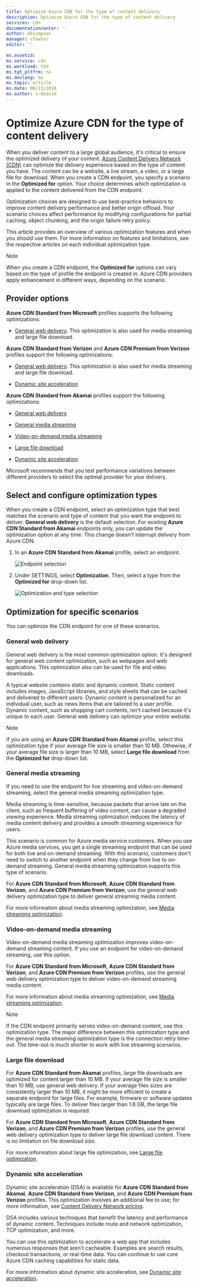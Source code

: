 ```yaml
---
title: Optimize Azure CDN for the type of content delivery
description: Optimize Azure CDN for the type of content delivery
services: cdn
documentationcenter: ''
author: dksimpson
manager: cfowler
editor: ''

ms.assetid:
ms.service: cdn
ms.workload: tbd
ms.tgt_pltfrm: na
ms.devlang: na
ms.topic: article
ms.date: 06/13/2018
ms.author: v-deasim
---
```

# Optimize Azure CDN for the type of content delivery

When you deliver content to a large global audience, it's critical to ensure the optimized delivery of your content. [Azure Content Delivery Network (CDN)](cdn-overview.md) can optimize the delivery experience based on the type of content you have. The content can be a website, a live stream, a video, or a large file for download. When you create a CDN endpoint, you specify a scenario in the **Optimized for** option. Your choice determines which optimization is applied to the content delivered from the CDN endpoint.

Optimization choices are designed to use best-practice behaviors to improve content delivery performance and better origin offload. Your scenario choices affect performance by modifying configurations for partial caching, object chunking, and the origin failure retry policy. 

This article provides an overview of various optimization features and when you should use them. For more information on features and limitations, see the respective articles on each individual optimization type.

> [!NOTE]
> When you create a CDN endpoint, the **Optimized for** options can vary based on the type of profile the endpoint is created in. Azure CDN providers apply enhancement in different ways, depending on the scenario. 

## Provider options

**Azure CDN Standard from Microsoft** profiles supports the following optimizations:

* [General web delivery](#general-web-delivery). This optimization is also used for media streaming and large file download.


**Azure CDN Standard from Verizon** and **Azure CDN Premium from Verizon** profiles support the following optimizations:

* [General web delivery](#general-web-delivery). This optimization is also used for media streaming and large file download.

* [Dynamic site acceleration](#dynamic-site-acceleration) 


**Azure CDN Standard from Akamai** profiles support the following optimizations:

* [General web delivery](#general-web-delivery) 

* [General media streaming](#general-media-streaming)

* [Video-on-demand media streaming](#video-on-demand-media-streaming)

* [Large file download](#large-file-download)

* [Dynamic site acceleration](#dynamic-site-acceleration) 

Microsoft recommends that you test performance variations between different providers to select the optimal provider for your delivery.

## Select and configure optimization types

When you create a CDN endpoint, select an optimization type that best matches the scenario and type of content that you want the endpoint to deliver. **General web delivery** is the default selection. For existing **Azure CDN Standard from Akamai** endpoints only, you can update the optimization option at any time. This change doesn't interrupt delivery from Azure CDN. 

1. In an **Azure CDN Standard from Akamai** profile, select an endpoint.

    ![Endpoint selection ](./media/cdn-optimization-overview/01_Akamai.png)

2. Under SETTINGS, select **Optimization**. Then, select a type from the **Optimized for** drop-down list.

    ![Optimization and type selection](./media/cdn-optimization-overview/02_Select.png)

## Optimization for specific scenarios

You can optimize the CDN endpoint for one of these scenarios. 

### General web delivery

General web delivery is the most common optimization option. It's designed for general web content optimization, such as webpages and web applications. This optimization also can be used for file and video downloads.

A typical website contains static and dynamic content. Static content includes images, JavaScript libraries, and style sheets that can be cached and delivered to different users. Dynamic content is personalized for an individual user, such as news items that are tailored to a user profile. Dynamic content, such as shopping cart contents, isn't cached because it's unique to each user. General web delivery can optimize your entire website. 

> [!NOTE]
> If you are using an **Azure CDN Standard from Akamai** profile, select this optimization type if your average file size is smaller than 10 MB. Othewise, if your average file size is larger than 10 MB, select **Large file download** from the **Optimized for** drop-down list.

### General media streaming

If you need to use the endpoint for live streaming and video-on-demand streaming, select the general media streaming optimization type.

Media streaming is time-sensitive, because packets that arrive late on the client, such as frequent buffering of video content, can cause a degraded viewing experience. Media streaming optimization reduces the latency of media content delivery and provides a smooth streaming experience for users. 

This scenario is common for Azure media service customers. When you use Azure media services, you get a single streaming endpoint that can be used for both live and on-demand streaming. With this scenario, customers don't need to switch to another endpoint when they change from live to on-demand streaming. General media streaming optimization supports this type of scenario.

For **Azure CDN Standard from Microsoft**, **Azure CDN Standard from Verizon**, and **Azure CDN Premium from Verizon**, use the general web delivery optimization type to deliver general streaming media content.

For more information about media streaming optimization, see [Media streaming optimization](cdn-media-streaming-optimization.md).

### Video-on-demand media streaming

Video-on-demand media streaming optimization improves video-on-demand streaming content. If you use an endpoint for video-on-demand streaming, use this option.

For **Azure CDN Standard from Microsoft**, **Azure CDN Standard from Verizon**, and **Azure CDN Premium from Verizon** profiles, use the general web delivery optimization type to deliver video-on-demand streaming media content.

For more information about media streaming optimization, see [Media streaming optimization](cdn-media-streaming-optimization.md).

> [!NOTE]
> If the CDN endpoint primarily serves video-on-demand content, use this optimization type. The major difference between this optimization type and the general media streaming optimization type is the connection retry time-out. The time-out is much shorter to work with live streaming scenarios.
>

### Large file download

For **Azure CDN Standard from Akamai** profiles, large file downloads are optimized for content larger than 10 MB. If your average file size is smaller than 10 MB, use general web delivery. If your average files sizes are consistently larger than 10 MB, it might be more efficient to create a separate endpoint for large files. For example, firmware or software updates typically are large files. To deliver files larger than 1.8 GB, the large file download optimization is required.

For **Azure CDN Standard from Microsoft**, **Azure CDN Standard from Verizon**, and **Azure CDN Premium from Verizon** profiles, use the general web delivery optimization type to deliver large file download content. There is no limitation on file download size.

For more information about large file optimization, see [Large file optimization](cdn-large-file-optimization.md).

### Dynamic site acceleration

 Dynamic site acceleration (DSA) is available for **Azure CDN Standard from Akamai**, **Azure CDN Standard from Verizon**, and **Azure CDN Premium from Verizon** profiles. This optimization involves an additional fee to use; for more information, see [Content Delivery Network pricing](https://azure.microsoft.com/pricing/details/cdn/).

DSA includes various techniques that benefit the latency and performance of dynamic content. Techniques include route and network optimization, TCP optimization, and more. 

You can use this optimization to accelerate a web app that includes numerous responses that aren't cacheable. Examples are search results, checkout transactions, or real-time data. You can continue to use core Azure CDN caching capabilities for static data. 

For more information about dynamic site acceleration, see [Dynamic site acceleration](cdn-dynamic-site-acceleration.md).



